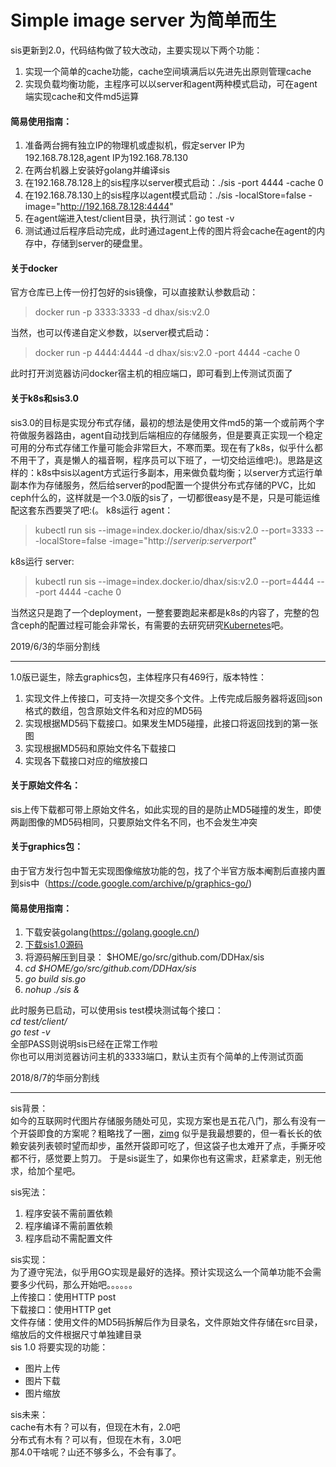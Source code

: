 # Simple image server 为简单而生  

sis更新到2.0，代码结构做了较大改动，主要实现以下两个功能：  
1. 实现一个简单的cache功能，cache空间填满后以先进先出原则管理cache 
2. 实现负载均衡功能，主程序可以以server和agent两种模式启动，可在agent端实现cache和文件md5运算  

#### 简易使用指南：  
1. 准备两台拥有独立IP的物理机或虚拟机，假定server IP为192.168.78.128,agent IP为192.168.78.130  
2. 在两台机器上安装好golang并编译sis  
3. 在192.168.78.128上的sis程序以server模式启动：./sis -port 4444 -cache 0
4. 在192.168.78.130上的sis程序以agent模式启动：./sis -localStore=false -image="http://192.168.78.128:4444"
5. 在agent端进入test/client目录，执行测试：go test -v
6. 测试通过后程序启动完成，此时通过agent上传的图片将会cache在agent的内存中，存储到server的硬盘里。

#### 关于docker
官方仓库已上传一份打包好的sis镜像，可以直接默认参数启动：  
>docker run -p 3333:3333 -d dhax/sis:v2.0

当然，也可以传递自定义参数，以server模式启动：  
>docker run -p 4444:4444 -d dhax/sis:v2.0 -port 4444 -cache 0

此时打开浏览器访问docker宿主机的相应端口，即可看到上传测试页面了

#### 关于k8s和sis3.0

sis3.0的目标是实现分布式存储，最初的想法是使用文件md5的第一个或前两个字符做服务器路由，agent自动找到后端相应的存储服务，但是要真正实现一个稳定可用的分布式存储工作量可能会非常巨大，不寒而栗。现在有了k8s，似乎什么都不用干了，真是懒人的福音啊，程序员可以下班了，一切交给运维吧:)。思路是这样的：k8s中sis以agent方式运行多副本，用来做负载均衡；以server方式运行单副本作为存储服务，然后给server的pod配置一个提供分布式存储的PVC，比如ceph什么的，这样就是一个3.0版的sis了，一切都很easy是不是，只是可能运维配这套东西要哭了吧:(。
k8s运行 agent：
>kubectl run sis --image=index.docker.io/dhax/sis:v2.0 --port=3333 -- -localStore=false -image="http://*serverip:serverport*"  

k8s运行 server:  
>kubectl run sis --image=index.docker.io/dhax/sis:v2.0 --port=4444 -- -port 4444 -cache 0

当然这只是跑了一个deployment，一整套要跑起来都是k8s的内容了，完整的包含ceph的配置过程可能会非常长，有需要的去研究研究[Kubernetes](https://kubernetes.io/)吧。  

2019/6/3的华丽分割线
***

1.0版已诞生，除去graphics包，主体程序只有469行，版本特性：        
1. 实现文件上传接口，可支持一次提交多个文件。上传完成后服务器将返回json格式的数组，包含原始文件名和对应的MD5码   
2. 实现根据MD5码下载接口。如果发生MD5碰撞，此接口将返回找到的第一张图          
3. 实现根据MD5码和原始文件名下载接口    
4. 实现各下载接口对应的缩放接口           

#### 关于原始文件名：    
sis上传下载都可带上原始文件名，如此实现的目的是防止MD5碰撞的发生，即使两副图像的MD5码相同，只要原始文件名不同，也不会发生冲突   

#### 关于graphics包：    
由于官方发行包中暂无实现图像缩放功能的包，找了个半官方版本阉割后直接内置到sis中（https://code.google.com/archive/p/graphics-go/)

#### 简易使用指南：    
1. 下载安装golang(https://golang.google.cn/)     
1. [下载sis1.0源码](https://github.com/DDHax/sis/archive/1.0.1.tar.gz)
1. 将源码解压到目录： $HOME/go/src/github.com/DDHax/sis
1. *cd $HOME/go/src/github.com/DDHax/sis*
4. *go build sis.go*  
5. *nohup ./sis &*

此时服务已启动，可以使用sis test模块测试每个接口：   
*cd test/client/*  
*go test -v*   
全部PASS则说明sis已经在正常工作啦  
你也可以用浏览器访问主机的3333端口，默认主页有个简单的上传测试页面 

2018/8/7的华丽分割线
***         

sis背景：         
如今的互联网时代图片存储服务随处可见，实现方案也是五花八门，那么有没有一个开袋即食的方案呢？粗略找了一圈，[zimg](https://github.com/buaazp/zimg) 似乎是我最想要的，但一看长长的依赖安装列表顿时望而却步，虽然开袋即可吃了，但这袋子也太难开了点，手撕牙咬都不行，感觉要上剪刀。
于是sis诞生了，如果你也有这需求，赶紧拿走，别无他求，给加个星吧。

sis宪法：           
1. 程序安装不需前置依赖     
2. 程序编译不需前置依赖        
3. 程序启动不需配置文件          

sis实现：      
为了遵守宪法，似乎用GO实现是最好的选择。预计实现这么一个简单功能不会需要多少代码，那么开始吧。。。。。。      
上传接口：使用HTTP post       
下载接口：使用HTTP get       
文件存储：使用文件的MD5码拆解后作为目录名，文件原始文件存储在src目录，缩放后的文件根据尺寸单独建目录         
sis 1.0 将要实现的功能：       
- 图片上传     
- 图片下载     
- 图片缩放        

sis未来：     
cache有木有？可以有，但现在木有，2.0吧      
分布式有木有？可以有，但现在木有，3.0吧            
那4.0干啥呢？山还不够多么，不会有事了。      

